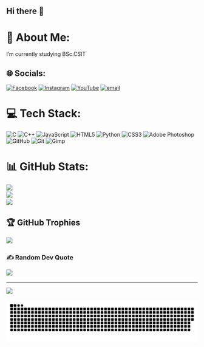 ## Hi there 👋

<!--
**kebiBGit/kebiBGit** is a ✨ _special_ ✨ repository because its `README.md` (this file) appears on your GitHub profile.

Here are some ideas to get you started:

- 🔭 I’m currently working on ...
- 🌱 I’m currently learning ...
- 👯 I’m looking to collaborate on ...
- 🤔 I’m looking for help with ...
- 💬 Ask me about ...
- 📫 How to reach me: ...
- 😄 Pronouns: ...
- ⚡ Fun fact: ...
-->
# 💫 About Me:
 I’m currently studying BSc.CSIT<br>


## 🌐 Socials:
[![Facebook](https://img.shields.io/badge/Facebook-%231877F2.svg?logo=Facebook&logoColor=white)](https://facebook.com/bibekkafle.6769) [![Instagram](https://img.shields.io/badge/Instagram-%23E4405F.svg?logo=Instagram&logoColor=white)](https://instagram.com/bibekkafley) [![YouTube](https://img.shields.io/badge/YouTube-%23FF0000.svg?logo=YouTube&logoColor=white)](https://youtube.com/@@evilsniper5897) [![email](https://img.shields.io/badge/Email-D14836?logo=gmail&logoColor=white)](mailto:bibekkafle932@gmail.com) 

# 💻 Tech Stack:
![C](https://img.shields.io/badge/c-%2300599C.svg?style=for-the-badge&logo=c&logoColor=white) ![C++](https://img.shields.io/badge/c++-%2300599C.svg?style=for-the-badge&logo=c%2B%2B&logoColor=white) ![JavaScript](https://img.shields.io/badge/javascript-%23323330.svg?style=for-the-badge&logo=javascript&logoColor=%23F7DF1E) ![HTML5](https://img.shields.io/badge/html5-%23E34F26.svg?style=for-the-badge&logo=html5&logoColor=white) ![Python](https://img.shields.io/badge/python-3670A0?style=for-the-badge&logo=python&logoColor=ffdd54) ![CSS3](https://img.shields.io/badge/css3-%231572B6.svg?style=for-the-badge&logo=css3&logoColor=white) ![Adobe Photoshop](https://img.shields.io/badge/adobe%20photoshop-%2331A8FF.svg?style=for-the-badge&logo=adobe%20photoshop&logoColor=white) ![GitHub](https://img.shields.io/badge/github-%23121011.svg?style=for-the-badge&logo=github&logoColor=white) ![Git](https://img.shields.io/badge/git-%23F05033.svg?style=for-the-badge&logo=git&logoColor=white) ![Gimp](https://img.shields.io/badge/Gimp-657D8B?style=for-the-badge&logo=gimp&logoColor=FFFFFF)
# 📊 GitHub Stats:
![](https://github-readme-stats.vercel.app/api?username=kebiBGit&theme=dark&hide_border=true&include_all_commits=false&count_private=false)<br/>
![](https://github-readme-streak-stats.herokuapp.com/?user=kebiBGit&theme=dark&hide_border=true)<br/>
![](https://github-readme-stats.vercel.app/api/top-langs/?username=kebiBGit&theme=dark&hide_border=true&include_all_commits=false&count_private=false&layout=compact)

## 🏆 GitHub Trophies
![](https://github-profile-trophy.vercel.app/?username=kebiBGit&theme=radical&no-frame=false&no-bg=false&margin-w=4)

### ✍️ Random Dev Quote
![](https://quotes-github-readme.vercel.app/api?type=horizontal&theme=radical)

---
[![](https://visitcount.itsvg.in/api?id=kebiBGit&icon=0&color=0)](https://visitcount.itsvg.in)

<picture>
  <source media="(prefers-color-scheme: dark)" srcset="https://raw.githubusercontent.com/kebiBGit/kebiBGit/output/github-snake-dark.svg" />
  <source media="(prefers-color-scheme: light)" srcset="https://raw.githubusercontent.com/kebiBGit/kebiBGit/output/github-snake.svg" />
  <img alt="github-snake" src="https://raw.githubusercontent.com/kebiBGit/kebiBGit/output/github-snake.svg" />
</picture>
